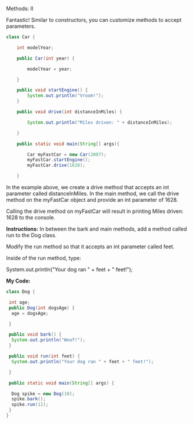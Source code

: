 Methods: II

Fantastic! Similar to constructors, you can customize methods to accept parameters.
```java
class Car {

    int modelYear;

    public Car(int year) {

        modelYear = year;

    }

    public void startEngine() {
        System.out.println("Vroom!");
    }

    public void drive(int distanceInMiles) {

        System.out.println("Miles driven: " + distanceInMiles);

    }

    public static void main(String[] args){

        Car myFastCar = new Car(2007);
        myFastCar.startEngine();
        myFastCar.drive(1628);

    }
```
In the example above, we create a drive method that accepts an int parameter called distanceInMiles. In the main method, we call the drive method on the myFastCar object and provide an int parameter of 1628.

Calling the drive method on myFastCar will result in printing Miles driven: 1628 to the console.

**Instructions:**
In between the bark and main methods, add a method called run to the Dog class.

Modify the run method so that it accepts an int parameter called feet.

Inside of the run method, type:

System.out.println("Your dog ran " + feet + " feet!");

**My Code:**
```java
class Dog {

 int age;
 public Dog(int dogsAge) {
  age = dogsAge;

 }

 public void bark() {
  System.out.println("Woof!");
 }

 public void run(int feet) {
  System.out.println("Your dog ran " + feet + " feet!");

 }

 public static void main(String[] args) {

  Dog spike = new Dog(10);
  spike.bark();
  spike.run(11);
 }
}
```
